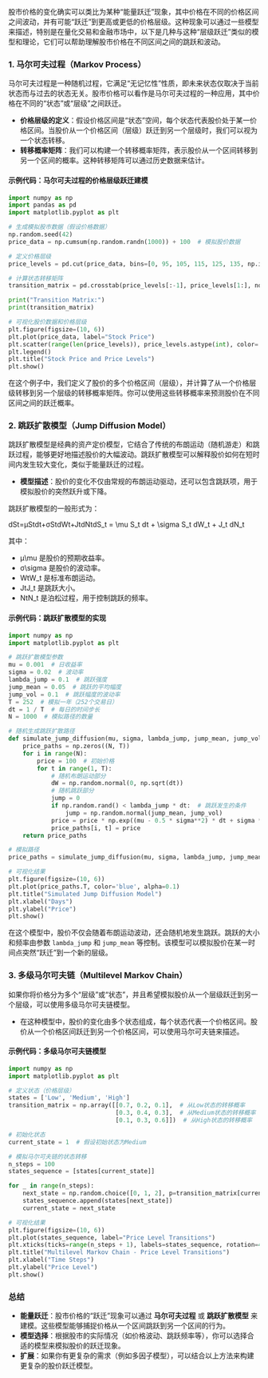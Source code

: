 股市价格的变化确实可以类比为某种“能量跃迁”现象，其中价格在不同的价格区间之间波动，并有可能“跃迁”到更高或更低的价格层级。这种现象可以通过一些模型来描述，特别是在量化交易和金融市场中，以下是几种与这种“层级跃迁”类似的模型和理论，它们可以帮助理解股市价格在不同区间之间的跳跃和波动。

### 1. **马尔可夫过程（Markov Process）**

马尔可夫过程是一种随机过程，它满足“无记忆性”性质，即未来状态仅取决于当前状态而与过去的状态无关。股市价格可以看作是马尔可夫过程的一种应用，其中价格在不同的“状态”或“层级”之间跃迁。

-   **价格层级的定义**：假设价格区间是“状态”空间，每个状态代表股价处于某一价格区间。当股价从一个价格区间（层级）跃迁到另一个层级时，我们可以视为一个状态转移。
-   **转移概率矩阵**：我们可以构建一个转移概率矩阵，表示股价从一个区间转移到另一个区间的概率。这种转移矩阵可以通过历史数据来估计。

#### 示例代码：马尔可夫过程的价格层级跃迁建模

```python
import numpy as np
import pandas as pd
import matplotlib.pyplot as plt

# 生成模拟股市数据（假设价格数据）
np.random.seed(42)
price_data = np.cumsum(np.random.randn(1000)) + 100  # 模拟股价数据

# 定义价格层级
price_levels = pd.cut(price_data, bins=[0, 95, 105, 115, 125, 135, np.inf], labels=[1, 2, 3, 4, 5, 6])

# 计算状态转移矩阵
transition_matrix = pd.crosstab(price_levels[:-1], price_levels[1:], normalize='index')

print("Transition Matrix:")
print(transition_matrix)

# 可视化股价数据和价格层级
plt.figure(figsize=(10, 6))
plt.plot(price_data, label="Stock Price")
plt.scatter(range(len(price_levels)), price_levels.astype(int), color='red', label="Price Levels", alpha=0.5)
plt.legend()
plt.title("Stock Price and Price Levels")
plt.show()
```

在这个例子中，我们定义了股价的多个价格区间（层级），并计算了从一个价格层级转移到另一个层级的转移概率矩阵。你可以使用这些转移概率来预测股价在不同区间之间的跃迁概率。

### 2. **跳跃扩散模型（Jump Diffusion Model）**

跳跃扩散模型是经典的资产定价模型，它结合了传统的布朗运动（随机游走）和跳跃过程，能够更好地描述股价的大幅波动。跳跃扩散模型可以解释股价如何在短时间内发生较大变化，类似于能量跃迁的过程。

-   **模型描述**：股价的变化不仅由常规的布朗运动驱动，还可以包含跳跃项，用于模拟股价的突然跃升或下降。

跳跃扩散模型的一般形式为：

dSt=μStdt+σStdWt+JtdNtdS_t = \mu S_t dt + \sigma S_t dW_t + J_t dN_t

其中：

-   μ\mu 是股价的预期收益率。
-   σ\sigma 是股价的波动率。
-   WtW_t 是标准布朗运动。
-   JtJ_t 是跳跃大小。
-   NtN_t 是泊松过程，用于控制跳跃的频率。

#### 示例代码：跳跃扩散模型的实现

```python
import numpy as np
import matplotlib.pyplot as plt

# 跳跃扩散模型参数
mu = 0.001  # 日收益率
sigma = 0.02  # 波动率
lambda_jump = 0.1  # 跳跃强度
jump_mean = 0.05  # 跳跃的平均幅度
jump_vol = 0.1  # 跳跃幅度的波动率
T = 252  # 模拟一年（252个交易日）
dt = 1 / T  # 每日的时间步长
N = 1000  # 模拟路径的数量

# 随机生成跳跃扩散路径
def simulate_jump_diffusion(mu, sigma, lambda_jump, jump_mean, jump_vol, T, dt, N):
    price_paths = np.zeros((N, T))
    for i in range(N):
        price = 100  # 初始价格
        for t in range(1, T):
            # 随机布朗运动部分
            dW = np.random.normal(0, np.sqrt(dt))
            # 随机跳跃部分
            jump = 0
            if np.random.rand() < lambda_jump * dt:  # 跳跃发生的条件
                jump = np.random.normal(jump_mean, jump_vol)
            price = price * np.exp((mu - 0.5 * sigma**2) * dt + sigma * dW + jump)
            price_paths[i, t] = price
    return price_paths

# 模拟路径
price_paths = simulate_jump_diffusion(mu, sigma, lambda_jump, jump_mean, jump_vol, T, dt, N)

# 可视化结果
plt.figure(figsize=(10, 6))
plt.plot(price_paths.T, color='blue', alpha=0.1)
plt.title("Simulated Jump Diffusion Model")
plt.xlabel("Days")
plt.ylabel("Price")
plt.show()
```

在这个模型中，股价不仅会随着布朗运动波动，还会随机地发生跳跃。跳跃的大小和频率由参数 `lambda_jump` 和 `jump_mean` 等控制。该模型可以模拟股价在某一时间点突然“跃迁”到一个新的层级。

### 3. **多级马尔可夫链（Multilevel Markov Chain）**

如果你将价格分为多个“层级”或“状态”，并且希望模拟股价从一个层级跃迁到另一个层级，可以使用多级马尔可夫链模型。

-   在这种模型中，股价的变化由多个状态组成，每个状态代表一个价格区间。股价从一个价格区间跃迁到另一个价格区间，可以使用马尔可夫链来描述。

#### 示例代码：多级马尔可夫链模型

```python
import numpy as np
import matplotlib.pyplot as plt

# 定义状态（价格层级）
states = ['Low', 'Medium', 'High']
transition_matrix = np.array([[0.7, 0.2, 0.1],  # 从Low状态的转移概率
                              [0.3, 0.4, 0.3],  # 从Medium状态的转移概率
                              [0.1, 0.3, 0.6]])  # 从High状态的转移概率

# 初始化状态
current_state = 1  # 假设初始状态为Medium

# 模拟马尔可夫链的状态转移
n_steps = 100
states_sequence = [states[current_state]]

for _ in range(n_steps):
    next_state = np.random.choice([0, 1, 2], p=transition_matrix[current_state])
    states_sequence.append(states[next_state])
    current_state = next_state

# 可视化结果
plt.figure(figsize=(10, 6))
plt.plot(states_sequence, label="Price Level Transitions")
plt.xticks(ticks=range(n_steps + 1), labels=states_sequence, rotation=45)
plt.title("Multilevel Markov Chain - Price Level Transitions")
plt.xlabel("Time Steps")
plt.ylabel("Price Level")
plt.show()
```

### 总结

-   **能量跃迁**：股市价格的“跃迁”现象可以通过 **马尔可夫过程** 或 **跳跃扩散模型** 来建模。这些模型能够捕捉价格从一个区间跳跃到另一个区间的行为。
-   **模型选择**：根据股市的实际情况（如价格波动、跳跃频率等），你可以选择合适的模型来模拟股价的跃迁现象。
-   **扩展**：如果你有更复杂的需求（例如多因子模型），可以结合以上方法来构建更复杂的股价跃迁模型。